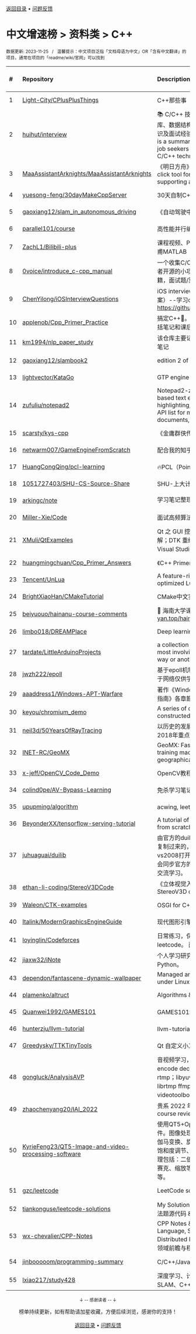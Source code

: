 <a href="https://github.com/GrowingGit/GitHub-Chinese-Top-Charts#github中文排行榜">返回目录</a> • <a href="/content/docs/feedback.md">问题反馈</a>

# 中文增速榜 > 资料类 > C++
<sub>数据更新: 2023-11-25&nbsp;&nbsp;&nbsp;/&nbsp;&nbsp;&nbsp;温馨提示：中文项目泛指「文档母语为中文」OR「含有中文翻译」的项目，通常在项目的「readme/wiki/官网」可以找到</sub>

|#|Repository|Description|Stars|Average daily growth|Updated|
|:-|:-|:-|:-|:-|:-|
|1|[Light-City/CPlusPlusThings](https://github.com/Light-City/CPlusPlusThings)|C++那些事|34394|22|2023-11-11|
|2|[huihut/interview](https://github.com/huihut/interview)|📚 C/C++ 技术面试基础知识总结，包括语言、程序库、数据结构、算法、系统、网络、链接装载库等知识及面试经验、招聘、内推等信息。This repository is a summary of the basic knowledge of recruiting job seekers and beginners in the direction of C/C++ technology, inclu ...|31120|15|2023-06-20|
|3|[MaaAssistantArknights/MaaAssistantArknights](https://github.com/MaaAssistantArknights/MaaAssistantArknights)|《明日方舟》小助手，全日常一键长草！  A one-click tool for the daily tasks of Arknights, supporting all clients.|10560|12|2023-11-24|
|4|[yuesong-feng/30dayMakeCppServer](https://github.com/yuesong-feng/30dayMakeCppServer)|30天自制C++服务器，包含教程和源代码|4104|6|2023-11-06|
|5|[gaoxiang12/slam_in_autonomous_driving](https://github.com/gaoxiang12/slam_in_autonomous_driving)|《自动驾驶中的SLAM技术》对应开源代码|1363|5|2023-10-26|
|6|[parallel101/course](https://github.com/parallel101/course)|高性能并行编程与优化 - 课件|2939|4|2023-09-24|
|7|[ZachL1/Bilibili-plus](https://github.com/ZachL1/Bilibili-plus)|课程视频、PPT和源代码：侯捷C++系列；台大郭彦甫MATLAB|3570|4|2023-07-21|
|8|[0voice/introduce_c-cpp_manual](https://github.com/0voice/introduce_c-cpp_manual)|一个收集C/C++新手学习的入门项目，整理收纳开发者开源的小项目、工具、框架、游戏等，视频，书籍，面试题/算法题，技术文章。|3119|4|2023-11-02|
|9|[ChenYilong/iOSInterviewQuestions](https://github.com/ChenYilong/iOSInterviewQuestions)|iOS interview questions;iOS面试题集锦（附答案）--学习qq群或 Telegram 群交流 https://github.com/ChenYilong/iOSBlog/issues/21|9207|3|2023-09-02|
|10|[applenob/Cpp_Primer_Practice](https://github.com/applenob/Cpp_Primer_Practice)|搞定C++:punch:。C++ Primer 中文版第5版学习仓库，包括笔记和课后练习答案。|6939|3|2023-07-21|
|11|[km1994/nlp_paper_study](https://github.com/km1994/nlp_paper_study)|该仓库主要记录 NLP 算法工程师相关的顶会论文研读笔记|3520|2|2023-08-18|
|12|[gaoxiang12/slambook2](https://github.com/gaoxiang12/slambook2)|edition 2 of the slambook|4675|2|2023-10-08|
|13|[lightvector/KataGo](https://github.com/lightvector/KataGo)|GTP engine and self-play learning in Go|2749|2|2023-11-21|
|14|[zufuliu/notepad2](https://github.com/zufuliu/notepad2)|Notepad2-zufuliu is a light-weight Scintilla based text editor for Windows with syntax highlighting, code folding, auto-completion and API list for many programming languages and documents, bundled wi ...|2047|1|2023-11-24|
|15|[scarsty/kys-cpp](https://github.com/scarsty/kys-cpp)|《金庸群侠传》c++复刻版，已完工|2414|1|2023-08-10|
|16|[netwarm007/GameEngineFromScratch](https://github.com/netwarm007/GameEngineFromScratch)|配合我的知乎专栏写的项目|1641|1|2023-09-16|
|17|[HuangCongQing/pcl-learning](https://github.com/HuangCongQing/pcl-learning)|🔥PCL（Point Cloud Library）点云库学习记录|1276|1|2023-08-27|
|18|[1051727403/SHU-CS-Source-Share](https://github.com/1051727403/SHU-CS-Source-Share)|SHU-上大计算机资料分享汇总❤️❤️❤️|83|1|2023-11-20|
|19|[arkingc/note](https://github.com/arkingc/note)|学习笔记整理📚|1792|1|2023-06-07|
|20|[Miller-Xie/Code](https://github.com/Miller-Xie/Code)|面试高频算法题总结，个人博客|1063|1|2023-10-25|
|21|[XMuli/QtExamples](https://github.com/XMuli/QtExamples)|Qt 之 GUI 控件使用 / 网络 / 架构原理 / 运行机制理解；DTK 重绘控件方式的框架解析；IDE 技巧之 Visual Studio / Qt Creator；此为系列文章教程|2210|1|2023-06-01|
|22|[huangmingchuan/Cpp_Primer_Answers](https://github.com/huangmingchuan/Cpp_Primer_Answers)|《C++ Primer》第五版中文版习题答案|2579|1|2023-07-07|
|23|[Tencent/UnLua](https://github.com/Tencent/UnLua)|A feature-rich, easy-learning and highly optimized Lua scripting plugin for UE.|1875|1|2023-11-20|
|24|[BrightXiaoHan/CMakeTutorial](https://github.com/BrightXiaoHan/CMakeTutorial)|CMake中文实战教程|1217|1|2023-08-30|
|25|[beiyuouo/hainanu-course-comments](https://github.com/beiyuouo/hainanu-course-comments)|🎩 海南大学课程攻略共享计划！https://www.bj-yan.top/hainanu-course-comments|79|0|2023-06-29|
|26|[limbo018/DREAMPlace](https://github.com/limbo018/DREAMPlace)|Deep learning toolkit-enabled VLSI placement|563|0|2023-11-16|
|27|[tardate/LittleArduinoProjects](https://github.com/tardate/LittleArduinoProjects)|a collection of "Little Electronic Art Projects", most involving electronics or an Arduino in one way or another!|612|0|2023-11-21|
|28|[jwzh222/epoll](https://github.com/jwzh222/epoll)|基于epoll机制的高并发聊天室，c语言实现，代码源于网络仅供学习|209|0|2023-07-12|
|29|[aaaddress1/Windows-APT-Warfare](https://github.com/aaaddress1/Windows-APT-Warfare)|著作《Windows APT Warfare：惡意程式前線戰術指南》各章節技術實作之原始碼內容|337|0|2023-07-23|
|30|[keyou/chromium_demo](https://github.com/keyou/chromium_demo)|A series of demos to show how chromium is constructed.|296|0|2023-09-05|
|31|[neil3d/50YearsOfRayTracing](https://github.com/neil3d/50YearsOfRayTracing)|以历史的发展的眼光来看光线追踪技术，1968年至2018年重点论文相关算法复现。|378|0|2023-05-29|
|32|[INET-RC/GeoMX](https://github.com/INET-RC/GeoMX)|GeoMX: Fast and unified distributed system for training machine learning algorithms over geographical data centers.|114|0|2023-08-21|
|33|[x-jeff/OpenCV_Code_Demo](https://github.com/x-jeff/OpenCV_Code_Demo)|OpenCV教程👀：c++代码示例➕博客讲解|70|0|2023-11-20|
|34|[colind0pe/AV-Bypass-Learning](https://github.com/colind0pe/AV-Bypass-Learning)|免杀学习笔记|183|0|2023-06-21|
|35|[upupming/algorithm](https://github.com/upupming/algorithm)|acwing, leetcode, kickstart, 算法模板, PAT 等等|249|0|2023-10-25|
|36|[BeyonderXX/tensorflow-serving-tutorial](https://github.com/BeyonderXX/tensorflow-serving-tutorial)|A tutorial of building tensorflow serving service from scratch|82|0|2023-07-05|
|37|[juhuaguai/duilib](https://github.com/juhuaguai/duilib)|由官方的duilib( https://github.com/duilib/duilib ) 复制过来的，仅为了个人学习使用。可以使用vs2008打开，新增一些学习测试用的demo，代码也会同步官方的后续修改。Q群：594312689。欢迎交流学习。|108|0|2023-10-27|
|38|[ethan-li-coding/StereoV3DCode](https://github.com/ethan-li-coding/StereoV3DCode)|《立体视觉入门指南》 代码， c++ code for StereoV3D course|145|0|2023-06-02|
|39|[Waleon/CTK-examples](https://github.com/Waleon/CTK-examples)|OSGI for C++ - 通往架构师之路|104|0|2023-08-23|
|40|[Italink/ModernGraphicsEngineGuide](https://github.com/Italink/ModernGraphicsEngineGuide)|现代图形引擎入门指南|132|0|2023-11-24|
|41|[loyinglin/Codeforces](https://github.com/loyinglin/Codeforces)|日常练习，保持手感。题目主要来源是Codeforces和leetcode。 面试BAT必备。|69|0|2023-10-22|
|42|[jiaxw32/iNote](https://github.com/jiaxw32/iNote)|个人学习研究笔记，OC、C++、iOS 逆向、汇编、Python。|129|0|2023-11-19|
|43|[dependon/fantascene-dynamic-wallpaper](https://github.com/dependon/fantascene-dynamic-wallpaper)|Managed animated wallpaper based on X11 under Linux(Dynamic Wallpapers for Linux)|162|0|2023-11-13|
|44|[plamenko/altruct](https://github.com/plamenko/altruct)|Algorithms & Data Structures|66|0|2023-06-10|
|45|[Quanwei1992/GAMES101](https://github.com/Quanwei1992/GAMES101)|GAMES101: 现代计算机图形学入门 作业|401|0|2023-10-14|
|46|[hunterzju/llvm-tutorial](https://github.com/hunterzju/llvm-tutorial)|llvm-tutorial文档，翻译以及代码仓库|128|0|2023-10-09|
|47|[Greedysky/TTKTinyTools](https://github.com/Greedysky/TTKTinyTools)|Qt 自定义小工具集合  持续更新中......|117|0|2023-11-22|
|48|[gongluck/AnalysisAVP](https://github.com/gongluck/AnalysisAVP)|音视频学习，相关文件格式/协议分析，框架学习等。encode decode；rgb yuv h264 aac flv mp4 rtmp；libyuv x264 openh264 faac faad2 fdk-aac librtmp ffmpeg sdl2 webrtc；android ios capture videotoolbox；|429|0|2023-11-06|
|49|[zhaochenyang20/IAI_2022](https://github.com/zhaochenyang20/IAI_2022)|贵系 2022 年人智导全部资料，from homework to course review|73|0|2023-06-12|
|50|[KyrieFeng23/QT5-Image-and-video-processing-software](https://github.com/KyrieFeng23/QT5-Image-and-video-processing-software)|使用QT5+Opencv完成简单的图像处理及视频处理软件。图像处理包括：灰度化、均值滤波、边缘检测、伽马变换、旋转镜像、亮度调节、二值化、对比度，饱和度调节、色彩调节、图片保存、水印等。 视频处理包括：二值化、边缘检测、灰度化、平滑、局部马赛克、缩放等。 此外还进行了界面美化、中英翻译等。|220|0|2023-10-05|
|51|[gzc/leetcode](https://github.com/gzc/leetcode)|LeetCode solutions.|158|0|2023-11-23|
|52|[tiankonguse/leetcode-solutions](https://github.com/tiankonguse/leetcode-solutions)|My Solutions to Leetcode problems !  leetcode 算法题源代码 & Leetcode 互动编程项目|79|0|2023-11-20|
|53|[wx-chevalier/CPP-Notes](https://github.com/wx-chevalier/CPP-Notes)|CPP Notes & RoadMaps for Coder, Programming Language, Software Engineering, Web, Backend, Distributed Infrastructure, DataScience & AI   技术领域前瞻与程序员的进阶之路|84|0|2023-11-10|
|54|[jinbooooom/programming-summary](https://github.com/jinbooooom/programming-summary)|C/C++/Java/Python 基础知识总结|136|0|2023-11-07|
|55|[lxiao217/study428](https://github.com/lxiao217/study428)|深度学习、计算机视觉、OpenCV、自动驾驶、SLAM、C++/Python语言开发学习分享|85|0|2023-11-14|

<div align="center">
    <p><sub>↓ -- 感谢读者 -- ↓</sub></p>
    榜单持续更新，如有帮助请加星收藏，方便后续浏览，感谢你的支持！
</div>

<br/>

<div align="center"><a href="https://github.com/GrowingGit/GitHub-Chinese-Top-Charts#github中文排行榜">返回目录</a> • <a href="/content/docs/feedback.md">问题反馈</a></div>
